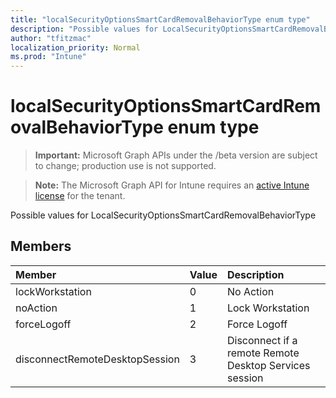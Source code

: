 ```yaml
---
title: "localSecurityOptionsSmartCardRemovalBehaviorType enum type"
description: "Possible values for LocalSecurityOptionsSmartCardRemovalBehaviorType"
author: "tfitzmac"
localization_priority: Normal
ms.prod: "Intune"
---
```


# localSecurityOptionsSmartCardRemovalBehaviorType enum type

> **Important:** Microsoft Graph APIs under the /beta version are subject to change; production use is not supported.

> **Note:** The Microsoft Graph API for Intune requires an [active Intune license](https://go.microsoft.com/fwlink/?linkid=839381) for the tenant.

Possible values for LocalSecurityOptionsSmartCardRemovalBehaviorType

## Members
|Member|Value|Description|
|:---|:---|:---|
|lockWorkstation|0|No Action|
|noAction|1|Lock Workstation|
|forceLogoff|2|Force Logoff|
|disconnectRemoteDesktopSession|3|Disconnect if a remote Remote Desktop Services session|




